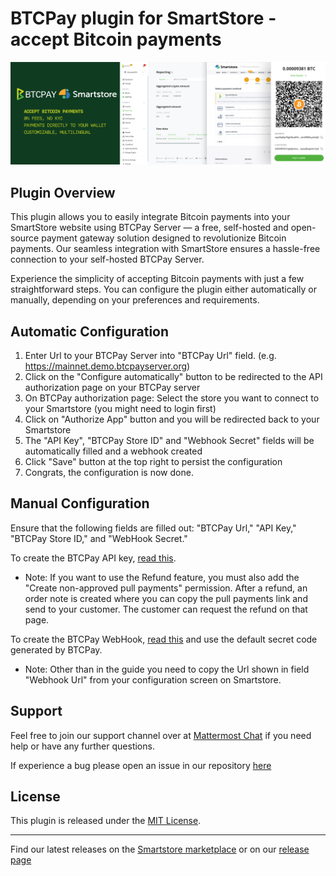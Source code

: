 # BTCPay plugin for SmartStore - accept Bitcoin payments

![BTCPay Server SmartStore banner](https://raw.githubusercontent.com/btcpayserver/Smartstore.BTCPayServer/main/src/Smartstore.Modules/Smartstore.BTCPayServer/wwwroot/banner.png)

## Plugin Overview

This plugin allows you to easily integrate Bitcoin payments into your SmartStore website using BTCPay Server — a free, self-hosted and open-source payment gateway solution designed to revolutionize Bitcoin payments. Our seamless integration with SmartStore ensures a hassle-free connection to your self-hosted BTCPay Server. 

Experience the simplicity of accepting Bitcoin payments with just a few straightforward steps. You can configure the plugin either automatically or manually, depending on your preferences and requirements.

## Automatic Configuration

1. Enter Url to your BTCPay Server into "BTCPay Url" field. (e.g. https://mainnet.demo.btcpayserver.org)
2. Click on the "Configure automatically" button to be redirected to the API authorization page on your BTCPay server
3. On BTCPay authorization page: Select the store you want to connect to your Smartstore (you might need to login first)
4. Click on "Authorize App" button and you will be redirected back to your Smartstore
3. The "API Key", "BTCPay Store ID" and "Webhook Secret" fields will be automatically filled and a webhook created
4. Click "Save" button at the top right to persist the configuration
5. Congrats, the configuration is now done.

## Manual Configuration

Ensure that the following fields are filled out: "BTCPay Url," "API Key," "BTCPay Store ID," and "WebHook Secret."

To create the BTCPay API key, [read this](https://docs.btcpayserver.org/VirtueMart/#22-create-an-api-key-and-configure-permissions).
- Note: If you want to use the Refund feature, you must also add the "Create non-approved pull payments" permission. After a refund, an order note is created where you can copy the pull payments link and send to your customer. The customer can request the refund on that page.

To create the BTCPay WebHook, [read this](https://docs.btcpayserver.org/VirtueMart/#23-create-a-webhook-on-btcpay-server) and use the default secret code generated by BTCPay.
- Note: Other than in the guide you need to copy the Url shown in field "Webhook Url" from your configuration screen on Smartstore.

## Support

Feel free to join our support channel over at [Mattermost Chat](https://chat.btcpayserver.org/) if you need help or have any further questions.

If experience a bug please open an issue in our repository [here](https://github.com/btcpayserver/Smartstore.BTCPayServer/issues)

## License

This plugin is released under the [MIT License](LICENSE).

---
Find our latest releases on the [Smartstore marketplace](https://community.smartstore.com/index.php?/files/file/246-btcpay-server-for-smartstore/) or on our [release page](https://github.com/btcpayserver/Smartstore.BTCPayServer/releases)

